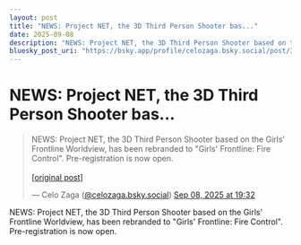 ```yaml
---
layout: post
title: "NEWS: Project NET, the 3D Third Person Shooter bas..."
date: 2025-09-08
description: "NEWS: Project NET, the 3D Third Person Shooter based on the Girls' Frontline Worldview, has been rebranded to \"Girls' Frontline: Fire Control\". Pre-re..."
bluesky_post_uri: "https://bsky.app/profile/celozaga.bsky.social/post/3lydx23ekig2x"
---
```


<h1 class="bluesky-post-title">NEWS: Project NET, the 3D Third Person Shooter bas...</h1>

<blockquote class="bluesky-embed" data-bluesky-uri="at://did:plc:lmh6rennptq77inaztnovw4b/app.bsky.feed.post/3lydx23ekig2x" data-bluesky-embed-color-mode="system">
<p lang="">NEWS: Project NET, the 3D Third Person Shooter based on the Girls' Frontline Worldview, has been rebranded to "Girls' Frontline: Fire Control". Pre-registration is now open.<br><br><a href="https://bsky.app/profile/celozaga.bsky.social/post/3lydx23ekig2x">[original post]</a></p>
&mdash; Celo Zaga (<a href="https://bsky.app/profile/did:plc:lmh6rennptq77inaztnovw4b?ref_src=embed">@celozaga.bsky.social</a>) <a href="https://bsky.app/profile/celozaga.bsky.social/post/3lydx23ekig2x?ref_src=embed">Sep 08, 2025 at 19:32</a>
</blockquote>
<script async src="https://embed.bsky.app/static/embed.js" charset="utf-8"></script>

<p class="bluesky-post-description">NEWS: Project NET, the 3D Third Person Shooter based on the Girls' Frontline Worldview, has been rebranded to "Girls' Frontline: Fire Control". Pre-registration is now open.</p>
